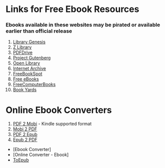 # Links for Free Ebook Resources

### Ebooks available in these websites may be pirated or available earlier than official release

1. [Library Genesis]
2. [Z Library]
3. [PDFDrive]
4. [Project Gutenberg]
5. [Open Library]
6. [Internet Archive]
7. [FreeBookSpot]
8. [Free eBooks]
9. [FreeComputerBooks]
10. [Book Yards]

# Online Ebook Converters

1. [PDF 2 Mobi] - Kindle supported format
2. [Mobi 2 PDF]
3. [PDF 2 Epub]
4. [Epub 2 PDF]

* [Ebook Converter]
* [Online Converter - Ebook]
* [ToEpub]


[PDFDrive]: https://www.pdfdrive.com/
[Library Genesis]: http://libgen.rs/
[Z Library]: https://z-lib.org/
[Project Gutenberg]: http://www.gutenberg.org/
[Open Library]: https://openlibrary.org/
[Internet Archive]: https://archive.org/details/texts
[FreeBookSpot]: http://www.freebookspot.es/
[Free eBooks]: https://www.free-ebooks.net/
[FreeComputerBooks]: https://freecomputerbooks.com/
[Book Yards]: http://www.bookyards.com/en/welcome

[Mobi 2 PDF]: https://www.zamzar.com/convert/mobi-to-pdf/
[PDF 2 Mobi]: https://www.zamzar.com/convert/pdf-to-mobi/
[PDF 2 Epub]: https://www.zamzar.com/convert/pdf-to-epub/
[Epub 2 PDF]: https://www.zamzar.com/convert/epub-to-pdf/
[Ebook Converter Online]: https://ebook.online-convert.com/
[Online Ebook Converter]: https://www.onlineconverter.com/ebook
[ToEpub]: https://toepub.com/